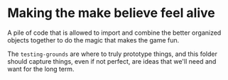 # Making the make believe feel alive

A pile of code that is allowed to import and combine the better organized objects together to do the magic that makes the game fun.

The `testing-grounds` are where to truly prototype things, and this folder should capture things, even if not perfect, are ideas that we'll need and want for the long term.
